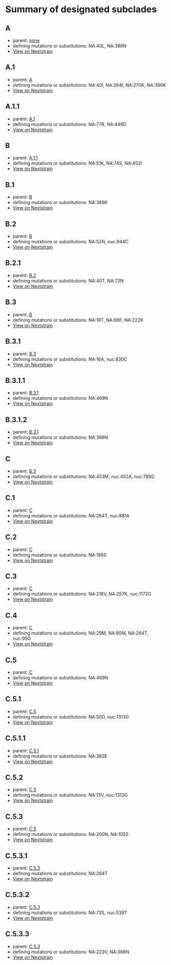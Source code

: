 # Summary of designated subclades
## A
 * parent: [none](#none)
 * defining mutations or substitutions: NA:40L, NA:386N
 * [View on Nextstrain](https://nextstrain.org/seasonal-flu/h1n1pdm/na/6y?branchLabel=Subclade&c=subclade&label=Subclade:A)

## A.1
 * parent: [A](#A)
 * defining mutations or substitutions: NA:40I, NA:264I, NA:270K, NA:386K
 * [View on Nextstrain](https://nextstrain.org/seasonal-flu/h1n1pdm/na/6y?branchLabel=Subclade&c=subclade&label=Subclade:A.1)

## A.1.1
 * parent: [A.1](#A1)
 * defining mutations or substitutions: NA:77R, NA:449D
 * [View on Nextstrain](https://nextstrain.org/seasonal-flu/h1n1pdm/na/6y?branchLabel=Subclade&c=subclade&label=Subclade:A.1.1)

## B
 * parent: [A.1.1](#A11)
 * defining mutations or substitutions: NA:51K, NA:74S, NA:452I
 * [View on Nextstrain](https://nextstrain.org/seasonal-flu/h1n1pdm/na/6y?branchLabel=Subclade&c=subclade&label=Subclade:B)

## B.1
 * parent: [B](#B)
 * defining mutations or substitutions: NA:389K
 * [View on Nextstrain](https://nextstrain.org/seasonal-flu/h1n1pdm/na/6y?branchLabel=Subclade&c=subclade&label=Subclade:B.1)

## B.2
 * parent: [B](#B)
 * defining mutations or substitutions: NA:52N, nuc:944C
 * [View on Nextstrain](https://nextstrain.org/seasonal-flu/h1n1pdm/na/6y?branchLabel=Subclade&c=subclade&label=Subclade:B.2)

## B.2.1
 * parent: [B.2](#B2)
 * defining mutations or substitutions: NA:40T, NA:72N
 * [View on Nextstrain](https://nextstrain.org/seasonal-flu/h1n1pdm/na/6y?branchLabel=Subclade&c=subclade&label=Subclade:B.2.1)

## B.3
 * parent: [B](#B)
 * defining mutations or substitutions: NA:19T, NA:66F, NA:222K
 * [View on Nextstrain](https://nextstrain.org/seasonal-flu/h1n1pdm/na/6y?branchLabel=Subclade&c=subclade&label=Subclade:B.3)

## B.3.1
 * parent: [B.3](#B3)
 * defining mutations or substitutions: NA:16A, nuc:830C
 * [View on Nextstrain](https://nextstrain.org/seasonal-flu/h1n1pdm/na/6y?branchLabel=Subclade&c=subclade&label=Subclade:B.3.1)

## B.3.1.1
 * parent: [B.3.1](#B31)
 * defining mutations or substitutions: NA:469N
 * [View on Nextstrain](https://nextstrain.org/seasonal-flu/h1n1pdm/na/6y?branchLabel=Subclade&c=subclade&label=Subclade:B.3.1.1)

## B.3.1.2
 * parent: [B.3.1](#B31)
 * defining mutations or substitutions: NA:366N
 * [View on Nextstrain](https://nextstrain.org/seasonal-flu/h1n1pdm/na/6y?branchLabel=Subclade&c=subclade&label=Subclade:B.3.1.2)

## C
 * parent: [B.3](#B3)
 * defining mutations or substitutions: NA:453M, nuc:452A, nuc:785G
 * [View on Nextstrain](https://nextstrain.org/seasonal-flu/h1n1pdm/na/6y?branchLabel=Subclade&c=subclade&label=Subclade:C)

## C.1
 * parent: [C](#C)
 * defining mutations or substitutions: NA:264T, nuc:881A
 * [View on Nextstrain](https://nextstrain.org/seasonal-flu/h1n1pdm/na/6y?branchLabel=Subclade&c=subclade&label=Subclade:C.1)

## C.2
 * parent: [C](#C)
 * defining mutations or substitutions: NA:189S
 * [View on Nextstrain](https://nextstrain.org/seasonal-flu/h1n1pdm/na/6y?branchLabel=Subclade&c=subclade&label=Subclade:C.2)

## C.3
 * parent: [C](#C)
 * defining mutations or substitutions: NA:216V, NA:257K, nuc:1172G
 * [View on Nextstrain](https://nextstrain.org/seasonal-flu/h1n1pdm/na/6y?branchLabel=Subclade&c=subclade&label=Subclade:C.3)

## C.4
 * parent: [C](#C)
 * defining mutations or substitutions: NA:29M, NA:80M, NA:264T, nuc:95G
 * [View on Nextstrain](https://nextstrain.org/seasonal-flu/h1n1pdm/na/6y?branchLabel=Subclade&c=subclade&label=Subclade:C.4)

## C.5
 * parent: [C](#C)
 * defining mutations or substitutions: NA:469N
 * [View on Nextstrain](https://nextstrain.org/seasonal-flu/h1n1pdm/na/6y?branchLabel=Subclade&c=subclade&label=Subclade:C.5)

## C.5.1
 * parent: [C.5](#C5)
 * defining mutations or substitutions: NA:50D, nuc:1313G
 * [View on Nextstrain](https://nextstrain.org/seasonal-flu/h1n1pdm/na/6y?branchLabel=Subclade&c=subclade&label=Subclade:C.5.1)

## C.5.1.1
 * parent: [C.5.1](#C51)
 * defining mutations or substitutions: NA:382E
 * [View on Nextstrain](https://nextstrain.org/seasonal-flu/h1n1pdm/na/6y?branchLabel=Subclade&c=subclade&label=Subclade:C.5.1.1)

## C.5.2
 * parent: [C.5](#C5)
 * defining mutations or substitutions: NA:13V, nuc:1313G
 * [View on Nextstrain](https://nextstrain.org/seasonal-flu/h1n1pdm/na/6y?branchLabel=Subclade&c=subclade&label=Subclade:C.5.2)

## C.5.3
 * parent: [C.5](#C5)
 * defining mutations or substitutions: NA:200N, NA:105S
 * [View on Nextstrain](https://nextstrain.org/seasonal-flu/h1n1pdm/na/6y?branchLabel=Subclade&c=subclade&label=Subclade:C.5.3)

## C.5.3.1
 * parent: [C.5.3](#C53)
 * defining mutations or substitutions: NA:264T
 * [View on Nextstrain](https://nextstrain.org/seasonal-flu/h1n1pdm/na/6y?branchLabel=Subclade&c=subclade&label=Subclade:C.5.3.1)

## C.5.3.2
 * parent: [C.5.3](#C53)
 * defining mutations or substitutions: NA:73S, nuc:539T
 * [View on Nextstrain](https://nextstrain.org/seasonal-flu/h1n1pdm/na/6y?branchLabel=Subclade&c=subclade&label=Subclade:C.5.3.2)

## C.5.3.3
 * parent: [C.5.3](#C53)
 * defining mutations or substitutions: NA:223V, NA:366N
 * [View on Nextstrain](https://nextstrain.org/seasonal-flu/h1n1pdm/na/6y?branchLabel=Subclade&c=subclade&label=Subclade:C.5.3.3)

